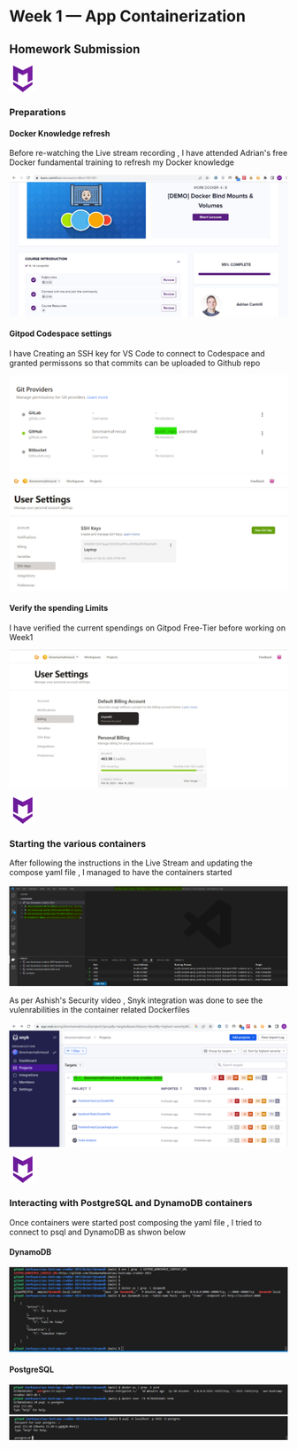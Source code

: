 # Week 1 — App Containerization

## Homework Submission 
![alt text](https://github.com/adam-p/markdown-here/raw/master/src/common/images/icon48.png "Logo Title Text 1")
### Preparations 

#### Docker Knowledge refresh 

Before re-watching the Live stream recording , I have attended Adrian's free Docker fundamental training to refresh my Docker knowledge

![Adrian Course](https://github.com/ibnomarmahmoud/aws-bootcamp-cruddur-2023/blob/main/journal/assets/Docker%20Course.JPG)

#### Gitpod Codespace settings

I have Creating an SSH key for VS Code to connect to Codespace and granted permissons so that commits can be uploaded to Github repo 

![Grant Permissions](https://github.com/ibnomarmahmoud/aws-bootcamp-cruddur-2023/blob/main/journal/assets/Grant%20Permission.png)
![SSH Keys](https://github.com/ibnomarmahmoud/aws-bootcamp-cruddur-2023/blob/main/journal/assets/SSH_key_Generation.JPG)

#### Verify the spending Limits

I have verified the current spendings on Gitpod Free-Tier before working on Week1

![Spending Limits](https://github.com/ibnomarmahmoud/aws-bootcamp-cruddur-2023/blob/main/journal/assets/Gitpod%20Free%20Tier%20Usage%20Check.JPG)

![alt text](https://github.com/adam-p/markdown-here/raw/master/src/common/images/icon48.png "Logo Title Text 1")
### Starting the various containers 

After following the instructions in the Live Stream and updating the compose yaml file , I managed to have the containers started 

![Running Containers](https://github.com/ibnomarmahmoud/aws-bootcamp-cruddur-2023/blob/main/journal/assets/Containers_running_Up.png)

As per Ashish's Security video , Snyk integration was done to see the vulenrabilities in the container related Dockerfiles

![Snyk](https://github.com/ibnomarmahmoud/aws-bootcamp-cruddur-2023/blob/main/journal/assets/Snyk.png)


![alt text](https://github.com/adam-p/markdown-here/raw/master/src/common/images/icon48.png "Logo Title Text 1")
### Interacting with PostgreSQL and DynamoDB containers 

Once containers were started post composing the yaml file , I tried to connect to psql and DynamoDB as shwon below 

#### DynamoDB
![DynamoDB](https://github.com/ibnomarmahmoud/aws-bootcamp-cruddur-2023/blob/main/journal/assets/DynamoDB.JPG)

#### PostgreSQL
![PSQL1](https://github.com/ibnomarmahmoud/aws-bootcamp-cruddur-2023/blob/main/journal/assets/Postgres1.JPG)
![PSQL2](https://github.com/ibnomarmahmoud/aws-bootcamp-cruddur-2023/blob/main/journal/assets/Postgres2.JPG)
